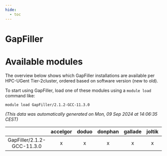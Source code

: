 ```yaml
---
hide:
  - toc
---
```


GapFiller
=========

# Available modules


The overview below shows which GapFiller installations are available per HPC-UGent Tier-2cluster, ordered based on software version (new to old).

To start using GapFiller, load one of these modules using a `module load` command like:

```shell
module load GapFiller/2.1.2-GCC-11.3.0
```

*(This data was automatically generated on Mon, 09 Sep 2024 at 14:06:35 CEST)*  

| |accelgor|doduo|donphan|gallade|joltik|shinx|skitty|
| :---: | :---: | :---: | :---: | :---: | :---: | :---: | :---: |
|GapFiller/2.1.2-GCC-11.3.0|x|x|x|x|x|-|x|
